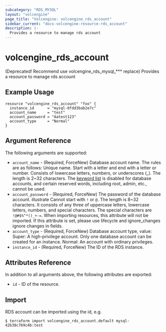```yaml
---
subcategory: "RDS_MYSQL"
layout: "volcengine"
page_title: "Volcengine: volcengine_rds_account"
sidebar_current: "docs-volcengine-resource-rds_account"
description: |-
  Provides a resource to manage rds account
---
```

# volcengine_rds_account
(Deprecated! Recommend use volcengine_rds_mysql_*** replace) Provides a resource to manage rds account
## Example Usage
```hcl
resource "volcengine_rds_account" "foo" {
  instance_id      = "mysql-0fdd3bab2e7c"
  account_name     = "test"
  account_password = "Aatest123"
  account_type     = "Normal"
}
```
## Argument Reference
The following arguments are supported:
* `account_name` - (Required, ForceNew) Database account name. The rules are as follows:
Unique name.
Start with a letter and end with a letter or number.
Consists of lowercase letters, numbers, or underscores (_).
The length is 2~32 characters.
The [keyword list](https://www.volcengine.com/docs/6313/66162) is disabled for database accounts, and certain reserved words, including root, admin, etc., cannot be used.
* `account_password` - (Required, ForceNew) The password of the database account.
illustrate
Cannot start with `!` or `@`.
The length is 8~32 characters.
It consists of any three of uppercase letters, lowercase letters, numbers, and special characters.
The special characters are `!@#$%^*()_+-=`. When importing resources, this attribute will not be imported. If this attribute is set, please use lifecycle and ignore_changes ignore changes in fields.
* `account_type` - (Required, ForceNew) Database account type, value:
Super: A high-privilege account. Only one database account can be created for an instance.
Normal: An account with ordinary privileges.
* `instance_id` - (Required, ForceNew) The ID of the RDS instance.

## Attributes Reference
In addition to all arguments above, the following attributes are exported:
* `id` - ID of the resource.



## Import
RDS account can be imported using the id, e.g.
```
$ terraform import volcengine_rds_account.default mysql-42b38c769c4b:test
```

